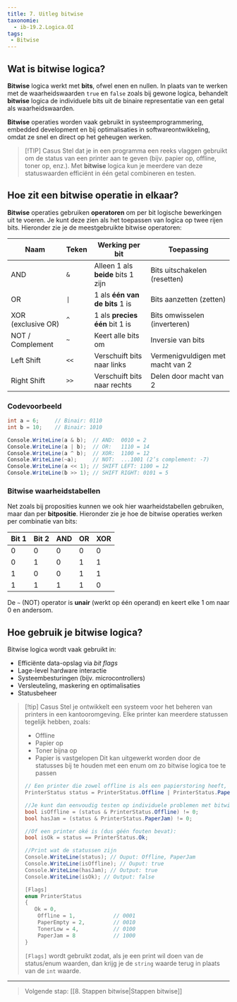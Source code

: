 ```yaml
---
title: 7. Uitleg bitwise
taxonomie:
  - ib-19.2.Logica.OI
tags:
 - Bitwise
---
```


## Wat is bitwise logica?
**Bitwise** logica werkt met **bits**, ofwel enen en nullen. In plaats van te werken met de waarheidswaarden `true` en `false` zoals bij gewone logica, behandelt **bitwise** logica de individuele bits uit de binaire representatie van een getal als waarheidswaarden.

**Bitwise** operaties worden vaak gebruikt in systeemprogrammering, embedded development en bij optimalisaties in softwareontwikkeling, omdat ze snel en direct op het geheugen werken.

> [!TIP] Casus
> Stel dat je in een programma een reeks vlaggen gebruikt om de status van een printer aan te geven (bijv. papier op, offline, toner op, enz.). Met **bitwise** logica kun je meerdere van deze statuswaarden efficiënt in één getal combineren en testen.

## Hoe zit een bitwise operatie in elkaar?
**Bitwise** operaties gebruiken **operatoren** om per bit logische bewerkingen uit te voeren. Je kunt deze zien als het toepassen van logica op twee rijen bits. Hieronder zie je de meestgebruikte bitwise operatoren:

| Naam               | Teken | Werking per bit                    | Toepassing                       |
| ------------------ | ----- | ---------------------------------- | -------------------------------- |
| AND                | `&`   | Alleen 1 als **beide** bits 1 zijn | Bits uitschakelen (resetten)     |
| OR                 | `\|`  | 1 als **één van de bits** 1 is     | Bits aanzetten (zetten)          |
| XOR (exclusive OR) | `^`   | 1 als **precies één** bit 1 is     | Bits omwisselen (inverteren)     |
| NOT / Complement   | `~`   | Keert alle bits om                 | Inversie van bits                |
| Left Shift         | `<<`  | Verschuift bits naar links         | Vermenigvuldigen met macht van 2 |
| Right Shift        | `>>`  | Verschuift bits naar rechts        | Delen door macht van 2           |

### Codevoorbeeld
```csharp
int a = 6;     // Binair: 0110
int b = 10;    // Binair: 1010

Console.WriteLine(a & b);  // AND:  0010 = 2
Console.WriteLine(a | b);  // OR:   1110 = 14
Console.WriteLine(a ^ b);  // XOR:  1100 = 12
Console.WriteLine(~a);     // NOT:  ...1001 (2’s complement: -7)
Console.WriteLine(a << 1); // SHIFT LEFT: 1100 = 12
Console.WriteLine(b >> 1); // SHIFT RIGHT: 0101 = 5
```

### Bitwise waarheidstabellen
Net zoals bij proposities kunnen we ook hier waarheidstabellen gebruiken, maar dan per **bitpositie**. Hieronder zie je hoe de bitwise operaties werken per combinatie van bits:

| Bit 1 | Bit 2 | AND | OR  | XOR |
| ----- | ----- | --- | --- | --- |
| 0     | 0     | 0   | 0   | 0   |
| 0     | 1     | 0   | 1   | 1   |
| 1     | 0     | 0   | 1   | 1   |
| 1     | 1     | 1   | 1   | 0   |

De `~` (NOT) operator is **unair** (werkt op één operand) en keert elke 1 om naar 0 en andersom.

## Hoe gebruik je bitwise logica?
Bitwise logica wordt vaak gebruikt in:
- Efficiënte data-opslag via _bit flags_
- Lage-level hardware interactie
- Systeembesturingen (bijv. microcontrollers)
- Versleuteling, maskering en optimalisaties
- Statusbeheer

> [!tip] Casus
> Stel je ontwikkelt een systeem voor het beheren van printers in een kantooromgeving. Elke printer kan meerdere statussen tegelijk hebben, zoals:
> - Offline
> - Papier op
> - Toner bijna op
> - Papier is vastgelopen
> Dit kan uitgewerkt worden door de statusses bij te houden met een enum om zo bitwise logica toe te passen
> 
> ```csharp
> // Een printer die zowel offline is als een papierstoring heeft, krijgt de status:
> PrinterStatus status = PrinterStatus.Offline | PrinterStatus.PaperJam; // 0001 | 1000 = 1001
> 
> //Je kunt dan eenvoudig testen op individuele problemen met bitwise AND:
> bool isOffline = (status & PrinterStatus.Offline) != 0;
> bool hasJam = (status & PrinterStatus.PaperJam) != 0;
> 
> //Of een printer oké is (dus géén fouten bevat):
> bool isOk = status == PrinterStatus.Ok;
> 
> //Print wat de statussen zijn
> Console.WriteLine(status); // Ouput: Offline, PaperJam
> Console.WriteLine(isOffline); // Ouput: true
> Console.WriteLine(hasJam); // Output: true
> Console.WriteLine(isOk); // Output: false
> 
> [Flags]
> enum PrinterStatus
> {
>    Ok = 0,
>     Offline = 1,            // 0001
>     PaperEmpty = 2,         // 0010
>     TonerLow = 4,           // 0100
>     PaperJam = 8            // 1000
> }
> ```
> 
> `[Flags]` wordt gebruikt zodat, als je een print wil doen van de status/enum waarden, dan krijg je de `string` waarde terug in plaats van de `int` waarde.

---

> Volgende stap: [[8. Stappen bitwise|Stappen bitwise]]
